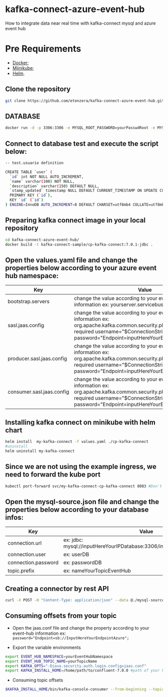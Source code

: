# kafka-connect-azure-event-hub
How to integrate data near real time with kafka-connect mysql and azure event hub

# Pre Requirements

- [Docker](https://www.docker.com/ "Docker");
- [Miinikube](https://minikube.sigs.k8s.io/docs/start/ "Miinikube");
- [Helm](https://helm.sh/ "Helm").

## Clone the repository
```sh
git clone https://github.com/etonzera/kafka-connect-azure-event-hub.git
```

##  DATABASE
```sh
docker run -d -p 3306:3306 -e MYSQL_ROOT_PASSWORD=yourPasswdRoot -e MYSQL_DATABASE=test -e MYSQL_USER=yourUserMySQL -e MYSQL_PASSWORD=yourPasswordNewUser mysql:latest
```
## Connect to database test and execute the script below:
```sh
-- test.usuario definition

CREATE TABLE `user` (
  `id` int NOT NULL AUTO_INCREMENT,
  `name` varchar(100) NOT NULL,
  `description` varchar(150) DEFAULT NULL,
  `stamp_updated` timestamp NULL DEFAULT CURRENT_TIMESTAMP ON UPDATE CURRENT_TIMESTAMP,
  PRIMARY KEY (`id`),
  KEY `id` (`id`)
) ENGINE=InnoDB AUTO_INCREMENT=8 DEFAULT CHARSET=utf8mb4 COLLATE=utf8mb4_0900_ai_ci;
```
## Preparing kafka connect image in your local repository
```sh
cd kafka-connect-azure-event-hub/
docker build -t kafka-connect-sample/cp-kafka-connect:7.0.1-jdbc .
```
## Open the values.yaml file and change the properties below according to your azure event hub namespace:
| Key | Value |
| ------ | ------ |
| bootstrap.servers | change the value according to your event-hub namespaces information ex: yourserver.servicebus.windows.net:9093 |
| sasl.jaas.config | change the value according to your event-hub namespaces information ex: org.apache.kafka.common.security.plain.PlainLoginModule required username="$ConnectionString" password="Endpoint=inputHereYourEndpointSecretAzure";'|
| producer.sasl.jaas.config | change the value according to your event-hub namespaces information ex: org.apache.kafka.common.security.plain.PlainLoginModule required username="$ConnectionString" password="Endpoint=inputHereYourEndpointSecretAzure";'|
| consumer.sasl.jaas.config | change the value according to your event-hub namespaces information ex: org.apache.kafka.common.security.plain.PlainLoginModule required username="$ConnectionString" password="Endpoint=inputHereYourEndpointSecretAzure";'|

## Installing kafka connect on minikube with helm chart
```sh
helm install  my-kafka-connect -f values.yaml ./cp-kafka-connect
#uninstall
helm uninstall my-kafka-connect
```

## Since we are not using the example ingress, we need to forward the kube port
```sh
kubectl port-forward svc/my-kafka-connect-cp-kafka-connect 8083 #Don't close the command, open a new tab from the terminal to continue with the tutorial
```
## Open the mysql-source.json file and change the properties below according to your database infos:
| Key | Value |
| ------ | ------ |
| connection.url | ex: jdbc: mysql://inputHereYourIPDatabase:3306/inputHereYourNameDatabase |
| connection.user | ex: userDB |
| connection.password | ex: passwordDB |
| topic.prefix | ex: nameYourTopicEventHub |

## Creating a connector by rest API
```sh
curl -X POST -H "Content-Type: application/json" --data @./mysql-source.json http://localhost:8083/connectors
```
## Consuming offsets from your topic
- Open the jaas.conf file and change the property according to your event-hub information ex:
`password="Endpoint=sb://InputHereYourEndpointAzure";`

- Export the variable environments 
```sh
export EVENT_HUB_NAMESPACE=yourEventHubNamespace
export EVENT_HUB_TOPIC_NAME=yourTopicName
export KAFKA_OPTS="-Djava.security.auth.login.config=jaas.conf"
export KAFKA_INSTALL_HOME=/home/path/to/confluent-7.0.0 #path of your kafka connect binary
```
- Consuming topic offsets
```sh 
$KAFKA_INSTALL_HOME/bin/kafka-console-consumer --from-beginning --topic $EVENT_HUB_TOPIC_NAME --bootstrap-server $EVENT_HUB_NAMESPACE.servicebus.windows.net:9093 --consumer.config client_common.properties
```

